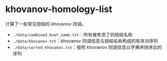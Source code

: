 # khovanov-homology-list
计算了一些常见扭结的 khovanov 同调。

- `./data/combined_knot_name.txt`：所有被考虑了的扭结名称
- `./data/khovanov.txt`：khovanov 同调信息与扭结名称构成的有序对序列
- `./data/sorted_khovanov.txt`：按照 khovanov 同调信息以字典序排序后的序列

